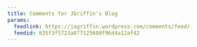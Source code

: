 ```yaml
---
title: Comments for JGriffin's Blog
params:
  feedlink: https://jagriffin.wordpress.com/comments/feed/
  feedid: 835f3f5723a877125680f96d4a12af42
---
```


